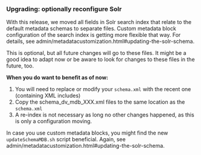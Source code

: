 ### Upgrading: optionally reconfigure Solr

With this release, we moved all fields in Solr search index that relate to the default metadata schemas to separate
files. Custom metadata block configuration of the search index is getting more flexible that way. For details, 
see admin/metadatacustomization.html#updating-the-solr-schema.

This is optional, but all future changes will go to these files. It might be a good idea to adapt now or be aware to
look for changes to these files in the future, too.

**When you do want to benefit as of now:**

1. You will need to replace or modify your `schema.xml` with the recent one (containing XML includes)
2. Copy the schema_dv_mdb_XXX.xml files to the same location as the `schema.xml`
3. A re-index is not necessary as long no other changes happened, as this is only a configuration moving.

In case you use custom metadata blocks, you might find the new `updateSchemaMDB.sh` script beneficial. Again,
see admin/metadatacustomization.html#updating-the-solr-schema.
